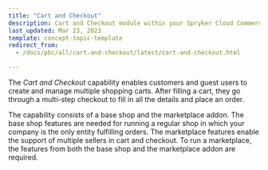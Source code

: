 ```yaml
---
title: "Cart and Checkout"
description: Cart and Checkout module within your Spryker Cloud Commerce OS store enables customers to create multiple carts and check out with ease 
last_updated: Mar 23, 2023
template: concept-topic-template
redirect_from:
  - /docs/pbc/all/cart-and-checkout/latest/cart-and-checkout.html

---
```


The *Cart and Checkout* capability enables customers and guest users to create and manage multiple shopping carts. After filling a cart, they go through a multi-step checkout to fill in all the details and place an order.

The capability consists of a base shop and the marketplace addon. The base shop features are needed for running a regular shop in which your company is the only entity fulfilling orders. The marketplace features enable the support of multiple sellers in cart and checkout. To run a marketplace, the features from both the base shop and the marketplace addon are required.
